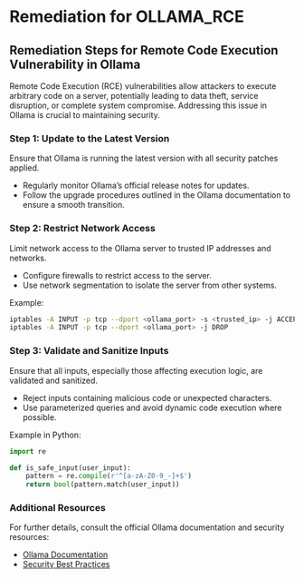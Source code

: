 # Remediation for OLLAMA_RCE

## Remediation Steps for Remote Code Execution Vulnerability in Ollama

Remote Code Execution (RCE) vulnerabilities allow attackers to execute arbitrary code on a server, potentially leading to data theft, service disruption, or complete system compromise. Addressing this issue in Ollama is crucial to maintaining security.

### Step 1: Update to the Latest Version
Ensure that Ollama is running the latest version with all security patches applied.

- Regularly monitor Ollama’s official release notes for updates.
- Follow the upgrade procedures outlined in the Ollama documentation to ensure a smooth transition.

### Step 2: Restrict Network Access
Limit network access to the Ollama server to trusted IP addresses and networks.

- Configure firewalls to restrict access to the server.
- Use network segmentation to isolate the server from other systems.

Example:
```bash
iptables -A INPUT -p tcp --dport <ollama_port> -s <trusted_ip> -j ACCEPT
iptables -A INPUT -p tcp --dport <ollama_port> -j DROP
```

### Step 3: Validate and Sanitize Inputs
Ensure that all inputs, especially those affecting execution logic, are validated and sanitized.

- Reject inputs containing malicious code or unexpected characters.
- Use parameterized queries and avoid dynamic code execution where possible.

Example in Python:
```python
import re

def is_safe_input(user_input):
    pattern = re.compile(r'^[a-zA-Z0-9_-]+$')
    return bool(pattern.match(user_input))
```

### Additional Resources
For further details, consult the official Ollama documentation and security resources:
- [Ollama Documentation](https://ollama.io/)
- [Security Best Practices](https://ollama.io/security)

